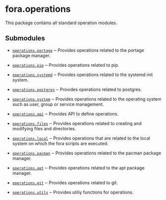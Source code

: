 # fora.operations

This package contains all standard operation modules.

## Submodules

 -  [`operations.portage`](api/fora/operations/portage.md) ‒ Provides operations related to the portage package manager.

 -  [`operations.pip`](api/fora/operations/pip.md) ‒ Provides operations related to pip.

 -  [`operations.systemd`](api/fora/operations/systemd.md) ‒ Provides operations related to the systemd init system.

 -  [`operations.postgres`](api/fora/operations/postgres.md) ‒ Provides operations related to postgres.

 -  [`operations.system`](api/fora/operations/system.md) ‒ Provides operations related to the operating system such as user, group or service management.

 -  [`operations.api`](api/fora/operations/api.md) ‒ Provides API to define operations.

 -  [`operations.files`](api/fora/operations/files.md) ‒ Provides operations related to creating and modifying files and directories.

 -  [`operations.local`](api/fora/operations/local.md) ‒ Provides operations that are related to the local system on which the fora scripts are executed.

 -  [`operations.pacman`](api/fora/operations/pacman.md) ‒ Provides operations related to the pacman package manager.

 -  [`operations.apt`](api/fora/operations/apt.md) ‒ Provides operations related to the apt package manager.

 -  [`operations.git`](api/fora/operations/git.md) ‒ Provides operations related to git.

 -  [`operations.utils`](api/fora/operations/utils.md) ‒ Provides utiliy functions for operations.
